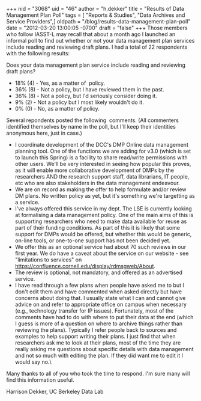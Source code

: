 +++
nid = "3068"
uid = "46"
author = "h.dekker"
title = "Results of Data Management Plan Poll"
tags = [ "Reports & Studies", "Data Archives and Service Providers",]
oldpath = "/blog/results-data-management-plan-poll"
date = "2012-03-20 13:00:05 -0700"
draft = "false"
+++
Those members who follow IASST-L may recall that about a month ago I
launched an informal poll to find out whether or not your data
management plan services include reading and reviewing draft plans. I
had a total of 22 respondents with the following results:

Does your data management plan service include reading and reviewing
draft plans?

-   18% (4) - Yes, as a matter of  policy.
-   36% (8) - Not a policy, but I have reviewed them in the past.
-   36% (8) - Not a policy, but I\'d seriously consider doing it.
-   9% (2) - Not a policy but I most likely wouldn\'t do it.
-   0% (0) - No, as a matter of policy.

Several repondents posted the following  comments. (All commenters
identified themselves by name in the poll, but I\'ll keep their
identities anonymous here, just in case.)

-   I coordinate development of the DCC\'s DMP Online data management
    planning tool. One of the functions we are adding for v3.0 (which is
    set to launch this Spring) is a facility to share read/write
    permissions with other users. We\'ll be very interested in seeing
    how popular this proves, as it will enable more collaborative
    development of DMPs by the researchers AND the research support
    staff, data librarians, IT people, etc who are also stakeholders in
    the data management endeavour.
-   We are on record as making the offer to help formulate and/or review
    DM plans. No written policy as yet, but it\'s something we\'re
    targetting as a service.
-   I\'ve always offered this service in my dept. The LSE is currently
    looking at formalising a data management policy. One of the main
    aims of this is supporting researchers who need to make data
    available for reuse as part of their funding conditions. As part of
    this it is likely that some support for DMPs would be offered, but
    whether this would be generic, on-line tools, or one-to-one support
    has not been decided yet.
-   We offer this as an optional service had about 70 such reviews in
    our first year. We do have a caveat about the service on our
    website - see \"limitations to services\" on
    https://confluence.cornell.edu/display/rdmsgweb/About.
-   The review is optional, not mandatory, and offered as an advertised
    service.
-   I have read through a few plans when people have asked me to but I
    don\'t edit them and have commented when asked directly but have
    concerns about doing that. I usually state what I can and cannot
    give advice on and refer to appropriate office on campus when
    necessary (e.g., technology transfer for IP issues). Fortunately,
    most of the comments have had to do with where to put their data at
    the end (which I guess is more of a question on where to archive
    things rather than reviewing the plans). Typically I refer people
    back to sources and examples to help support writing their plans. I
    just find that when researchers ask me to look at their plans, most
    of the time they are really asking me questions about specific
    details with data management and not so much with editing the plan.
    If they did want me to edit it I would say no.\

Many thanks to all of you who took the time to respond. I\'m sure many
will find this information useful.

Harrison Dekker, UC Berkeley Data Lab
